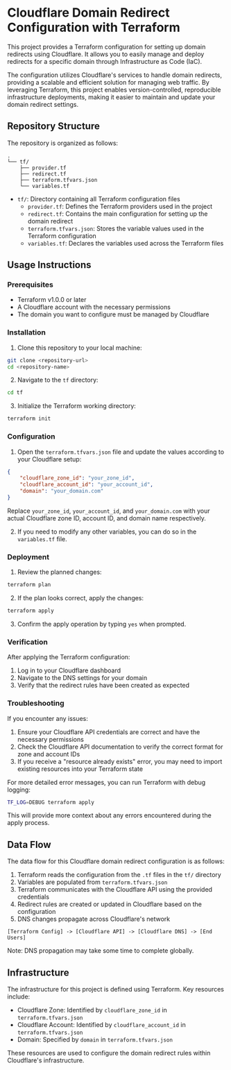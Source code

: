 # Cloudflare Domain Redirect Configuration with Terraform

This project provides a Terraform configuration for setting up domain redirects using Cloudflare.
It allows you to easily manage and deploy redirects for a specific domain through Infrastructure as Code (IaC).

The configuration utilizes Cloudflare's services to handle domain redirects, providing a scalable and efficient solution for managing web traffic.
By leveraging Terraform, this project enables version-controlled, reproducible infrastructure deployments, making it easier to maintain and update your domain redirect settings.

## Repository Structure

The repository is organized as follows:

```
.
└── tf/
    ├── provider.tf
    ├── redirect.tf
    ├── terraform.tfvars.json
    └── variables.tf
```

- `tf/`: Directory containing all Terraform configuration files
  - `provider.tf`: Defines the Terraform providers used in the project
  - `redirect.tf`: Contains the main configuration for setting up the domain redirect
  - `terraform.tfvars.json`: Stores the variable values used in the Terraform configuration
  - `variables.tf`: Declares the variables used across the Terraform files

## Usage Instructions

### Prerequisites

- Terraform v1.0.0 or later
- A Cloudflare account with the necessary permissions
- The domain you want to configure must be managed by Cloudflare

### Installation

1. Clone this repository to your local machine:

```bash
git clone <repository-url>
cd <repository-name>
```

2. Navigate to the `tf` directory:

```bash
cd tf
```

3. Initialize the Terraform working directory:

```bash
terraform init
```

### Configuration

1. Open the `terraform.tfvars.json` file and update the values according to your Cloudflare setup:

```json
{
    "cloudflare_zone_id": "your_zone_id",
    "cloudflare_account_id": "your_account_id",
    "domain": "your_domain.com"
}
```

Replace `your_zone_id`, `your_account_id`, and `your_domain.com` with your actual Cloudflare zone ID, account ID, and domain name respectively.

2. If you need to modify any other variables, you can do so in the `variables.tf` file.

### Deployment

1. Review the planned changes:

```bash
terraform plan
```

2. If the plan looks correct, apply the changes:

```bash
terraform apply
```

3. Confirm the apply operation by typing `yes` when prompted.

### Verification

After applying the Terraform configuration:

1. Log in to your Cloudflare dashboard
2. Navigate to the DNS settings for your domain
3. Verify that the redirect rules have been created as expected

### Troubleshooting

If you encounter any issues:

1. Ensure your Cloudflare API credentials are correct and have the necessary permissions
2. Check the Cloudflare API documentation to verify the correct format for zone and account IDs
3. If you receive a "resource already exists" error, you may need to import existing resources into your Terraform state

For more detailed error messages, you can run Terraform with debug logging:

```bash
TF_LOG=DEBUG terraform apply
```

This will provide more context about any errors encountered during the apply process.

## Data Flow

The data flow for this Cloudflare domain redirect configuration is as follows:

1. Terraform reads the configuration from the `.tf` files in the `tf/` directory
2. Variables are populated from `terraform.tfvars.json`
3. Terraform communicates with the Cloudflare API using the provided credentials
4. Redirect rules are created or updated in Cloudflare based on the configuration
5. DNS changes propagate across Cloudflare's network

```
[Terraform Config] -> [Cloudflare API] -> [Cloudflare DNS] -> [End Users]
```

Note: DNS propagation may take some time to complete globally.

## Infrastructure

The infrastructure for this project is defined using Terraform.
Key resources include:

- Cloudflare Zone: Identified by `cloudflare_zone_id` in `terraform.tfvars.json`
- Cloudflare Account: Identified by `cloudflare_account_id` in `terraform.tfvars.json`
- Domain: Specified by `domain` in `terraform.tfvars.json`

These resources are used to configure the domain redirect rules within Cloudflare's infrastructure.